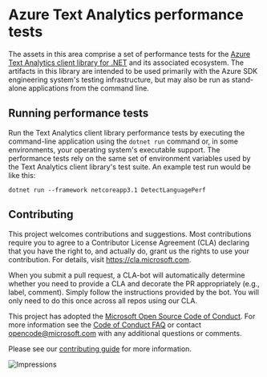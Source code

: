 # Azure Text Analytics performance tests

The assets in this area comprise a set of performance tests for the [Azure Text Analytics client library for .NET](https://github.com/Azure/azure-sdk-for-net/tree/main/sdk/textanalytics/Azure.AI.TextAnalytics) and its associated ecosystem. The artifacts in this library are intended to be used primarily with the Azure SDK engineering system's testing infrastructure, but may also be run as stand-alone applications from the command line.

## Running performance tests

Run the Text Analytics client library performance tests by executing the command-line application using the `dotnet run` command or, in some environments, your operating system's executable support. The performance tests rely on the same set of environment variables used by the Text Analytics client library's test suite.
An example test run would be like this:
```dotnetcli
dotnet run --framework netcoreapp3.1 DetectLanguagePerf
```

## Contributing  

This project welcomes contributions and suggestions.  Most contributions require you to agree to a Contributor License Agreement (CLA) declaring that you have the right to, and actually do, grant us the rights to use your contribution. For details, visit https://cla.microsoft.com.

When you submit a pull request, a CLA-bot will automatically determine whether you need to provide a CLA and decorate the PR appropriately (e.g., label, comment). Simply follow the instructions provided by the bot. You will only need to do this once across all repos using our CLA.

This project has adopted the [Microsoft Open Source Code of Conduct](https://opensource.microsoft.com/codeofconduct/). For more information see the [Code of Conduct FAQ](https://opensource.microsoft.com/codeofconduct/faq/) or contact [opencode@microsoft.com](mailto:opencode@microsoft.com) with any additional questions or comments.

Please see our [contributing guide](https://github.com/Azure/azure-sdk-for-net/blob/main/sdk/eventhub/Azure.Messaging.EventHubs/CONTRIBUTING.md) for more information.
  
![Impressions](https://azure-sdk-impressions.azurewebsites.net/api/impressions/azure-sdk-for-net%2Fsdk%2Ftextanalytics%2FAzure.AI.TextAnalytics%2Fperf%2FAzure.AI.TextAnalytics.Perf%2FREADME.png)
